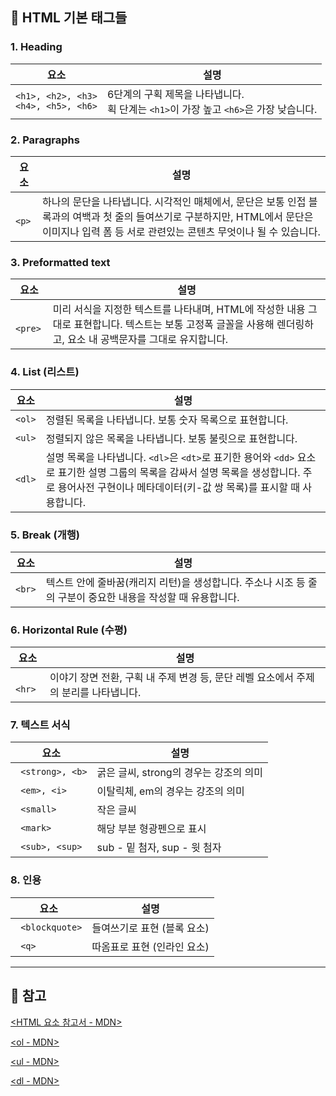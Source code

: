 ## 📌 HTML 기본 태그들

### 1. Heading
|요소|설명|
|---|---|
|``` <h1>, <h2>, <h3> ``` <br> ```<h4>, <h5>, <h6>```	| 6단계의 구획 제목을 나타냅니다. <br>획 단계는 ```<h1>```이 가장 높고 ```<h6>```은 가장 낮습니다.|

### 2. Paragraphs
|요소|설명|
|---|---|
|``` <p>``` | 하나의 문단을 나타냅니다. 시각적인 매체에서, 문단은 보통 인접 블록과의 여백과 첫 줄의 들여쓰기로 구분하지만, HTML에서 문단은 이미지나 입력 폼 등 서로 관련있는 콘텐츠 무엇이나 될 수 있습니다.|

### 3. Preformatted text
|요소|설명|
|---|---|
|``` <pre>``` | 미리 서식을 지정한 텍스트를 나타내며, HTML에 작성한 내용 그대로 표현합니다. 텍스트는 보통 고정폭 글꼴을 사용해 렌더링하고, 요소 내 공백문자를 그대로 유지합니다.|

### 4. List (리스트)
|요소|설명|
|---|---|
|```<ol>```| 정렬된 목록을 나타냅니다. 보통 숫자 목록으로 표현합니다.|
|```<ul>```	| 정렬되지 않은 목록을 나타냅니다. 보통 불릿으로 표현합니다. |
|```<dl>```	| 설명 목록을 나타냅니다. ```<dl>```은 ```<dt>```로 표기한 용어와 ```<dd>``` 요소로 표기한 설명 그룹의 목록을 감싸서 설명 목록을 생성합니다. 주로 용어사전 구현이나 메타데이터(키-값 쌍 목록)를 표시할 때 사용합니다. |

### 5. Break (개행)
|요소|설명|
|---|---|
|```<br>```| 텍스트 안에 줄바꿈(캐리지 리턴)을 생성합니다. 주소나 시조 등 줄의 구분이 중요한 내용을 작성할 때 유용합니다.|


### 6. Horizontal Rule (수평)
|요소|설명|
|---|---|
|``` <hr>```	| 이야기 장면 전환, 구획 내 주제 변경 등, 문단 레벨 요소에서 주제의 분리를 나타냅니다.|

### 7. 텍스트 서식
|요소|설명|
|---|---|
|``` <strong>, <b>```	| 굵은 글씨, strong의 경우는 강조의 의미|
|``` <em>, <i>```	| 이탈릭체, em의 경우는 강조의 의미|
|``` <small>```	| 작은 글씨|
|``` <mark>```	| 해당 부분 형광펜으로 표시|
|``` <sub>, <sup>```	| sub - 밑 첨자, sup - 윗 첨자|

### 8. 인용
|요소|설명|
|---|---|
|``` <blockquote>```	| 들여쓰기로 표현 (블록 요소)|
|``` <q>```	| 따옴표로 표현 (인라인 요소)|

<hr>

## 📌 참고
[<HTML 요소 참고서 - MDN>](https://developer.mozilla.org/ko/docs/Web/HTML/Element)

[<ol - MDN>](https://developer.mozilla.org/ko/docs/Web/HTML/Element/ol)

[<ul - MDN>](https://developer.mozilla.org/ko/docs/Web/HTML/Element/ul)

[<dl - MDN>](https://developer.mozilla.org/ko/docs/Web/HTML/Element/dl)